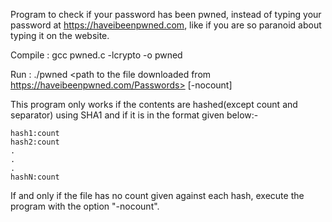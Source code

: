 Program to check if your password has been pwned, instead of typing your password at https://haveibeenpwned.com, like if you are so paranoid about typing it on the website.

Compile : gcc pwned.c -lcrypto -o pwned

Run : ./pwned <path to the file downloaded from https://haveibeenpwned.com/Passwords> [-nocount]

This program only works if the contents are hashed(except count and separator) using SHA1 and if it is in the format given below:-
 
	hash1:count
	hash2:count
	.
	.
	.
	hashN:count
If and only if the file has no count given against each hash, execute the program with the option "-nocount".
